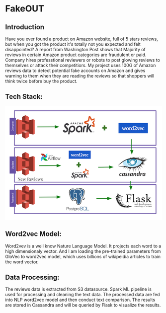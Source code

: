 # FakeOUT

## Introduction

Have you ever found a product on Amazon website, full of 5 stars reviews, but when you got the product it's totally not you expected and felt disappointed? A report from Washington Post shows that Majority of reviews in certain Amazon product categories are fraudulent or paid. Company hires professtional reviewers or robots to post glowing reviews to themselves or attack their competitiors. My project uses 100G of Amazon reviews data to detect potential fake accounts on Amazon and gives warning to them when they are reading the reviews so that shoppers will think twice before buy the product. 


## Tech Stack:

![](./img/pipeline.png)


## Word2vec Model:

Word2vev is a well know Nature Language Model. It projects each word to a high dimensionaly vector. And I am loading the pre-trained parameters from GloVec to word2vec model, which uses billions of wikipeidia articles to train the word vector.

## Data Processing:

 The reviews data is extracted from S3 datasource. Spark ML pipeline is used for processing and cleaning the text data. The processed data are fed into NLP word2vec model and then conduct text comparison. The results are stored in Cassandra and will be queried by Flask to visualize the results.